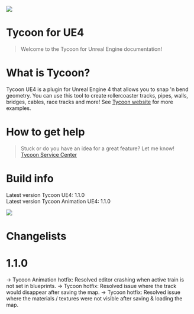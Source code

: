 ![](/img/cover.jpg)

# Tycoon for UE4

> Welcome to the Tycoon for Unreal Engine documentation!  

# What is Tycoon?

Tycoon UE4 is a plugin for Unreal Engine 4 that allows you to snap 'n bend geometry.
You can use this tool to create rollercoaster tracks, pipes, walls, bridges, cables, race tracks and more!
See [Tycoon website](http://yvovonberg.nl/test/index.html) for more examples.

# How to get help

> Stuck or do you have an idea for a great feature? Let me know! 
[Tycoon Service Center](https://tycoon.atlassian.net/servicedesk/customer/portals)

# Build info

Latest version Tycoon UE4: 1.1.0  
Latest version Tycoon Animation UE4: 1.1.0

![](/img/trackaddui.PNG)

# Changelists

# 1.1.0

-> Tycoon Animation hotfix: Resolved editor crashing when active train is not set in blueprints.
-> Tycoon hotfix: Resolved issue where the track would disappear after saving the map.
-> Tycoon hotfix: Resolved issue where the materials / textures were not visible after saving & loading the map.


